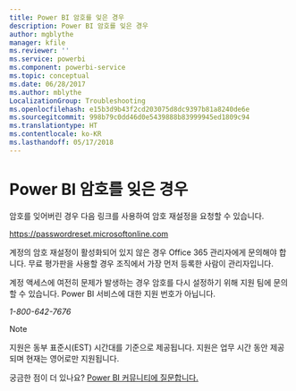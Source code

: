 ```yaml
---
title: Power BI 암호를 잊은 경우
description: Power BI 암호를 잊은 경우
author: mgblythe
manager: kfile
ms.reviewer: ''
ms.service: powerbi
ms.component: powerbi-service
ms.topic: conceptual
ms.date: 06/28/2017
ms.author: mblythe
LocalizationGroup: Troubleshooting
ms.openlocfilehash: e15b3d9b43f2cd203075d8dc9397b81a8240de6e
ms.sourcegitcommit: 998b79c0dd46d0e5439888b83999945ed1809c94
ms.translationtype: HT
ms.contentlocale: ko-KR
ms.lasthandoff: 05/17/2018
---
```

# <a name="forgot-your-password-for-power-bi"></a>Power BI 암호를 잊은 경우
암호를 잊어버린 경우 다음 링크를 사용하여 암호 재설정을 요청할 수 있습니다.

<https://passwordreset.microsoftonline.com>

계정의 암호 재설정이 활성화되어 있지 않은 경우 Office 365 관리자에게 문의해야 합니다. 무료 평가판을 사용할 경우 조직에서 가장 먼저 등록한 사람이 관리자입니다.

계정 액세스에 여전히 문제가 발생하는 경우 암호를 다시 설정하기 위해 지원 팀에 문의할 수 있습니다. Power BI 서비스에 대한 지원 번호가 아닙니다.

*1-800-642-7676*

> [!NOTE]
> 지원은 동부 표준시(EST) 시간대를 기준으로 제공됩니다. 지원은 업무 시간 동안 제공되며 현재는 영어로만 지원됩니다.
> 
> 

궁금한 점이 더 있나요? [Power BI 커뮤니티에 질문합니다.](http://community.powerbi.com/)


